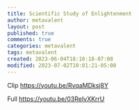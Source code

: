 ```yaml
---
title: Scientific Study of Enlightenment
author: metavalent
layout: post
published: true
comments: true
categories: metavalent
tags: metavalent
created: 2023-06-04T18:18:18-07:00
modified: 2023-07-02T10:01:21-05:00
---
```


Clip
https://youtu.be/RvqaMDksj8Y

Full
https://youtu.be/03ReIvXKrrU

